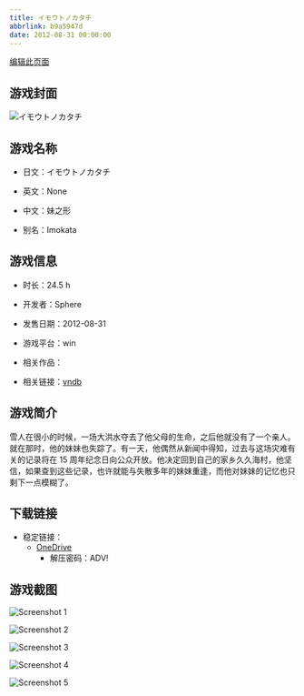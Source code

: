 ```yaml
---
title: イモウトノカタチ
abbrlink: b9a5947d
date: 2012-08-31 00:00:00
---
```

[编辑此页面](https://github.com/ACG-3/ADV3-source/blob/main/source/_posts/games/%E3%82%A4%E3%83%A2%E3%82%A6%E3%83%88%E3%83%8E%E3%82%AB%E3%82%BF%E3%83%81.md)

## 游戏封面

![イモウトノカタチ](https://pan.timero.xyz/onedrive/img_lib_001/%E3%82%A4%E3%83%A2%E3%82%A6%E3%83%88%E3%83%8E%E3%82%AB%E3%82%BF%E3%83%81_cover.avif)


## 游戏名称

- 日文：イモウトノカタチ
- 英文：None
- 中文：妹之形

- 别名：Imokata


## 游戏信息

- 时长：24.5 h
- 开发者：Sphere
- 发售日期：2012-08-31
- 游戏平台：win
- 相关作品：

- 相关链接：[vndb](https://vndb.org/v6291)


## 游戏简介

雪人在很小的时候，一场大洪水夺去了他父母的生命，之后他就没有了一个亲人。就在那时，他的妹妹也失踪了。有一天，他偶然从新闻中得知，过去与这场灾难有关的记录将在 15 周年纪念日向公众开放。他决定回到自己的家乡久久海村，他坚信，如果查到这些记录，也许就能与失散多年的妹妹重逢，而他对妹妹的记忆也只剩下一点模糊了。




## 下载链接

- 稳定链接：
    - [OneDrive](https://pan.timero.xyz/onedrive/adv_lib_001/%E3%82%A4%E3%83%A2%E3%82%A6%E3%83%88%E3%83%8E%E3%82%AB%E3%82%BF%E3%83%81)
        - 解压密码：ADV!



## 游戏截图


![Screenshot 1](https://pan.timero.xyz/onedrive/img_lib_001/%E3%82%A4%E3%83%A2%E3%82%A6%E3%83%88%E3%83%8E%E3%82%AB%E3%82%BF%E3%83%81_Screenshot_1.avif)

![Screenshot 2](https://pan.timero.xyz/onedrive/img_lib_001/%E3%82%A4%E3%83%A2%E3%82%A6%E3%83%88%E3%83%8E%E3%82%AB%E3%82%BF%E3%83%81_Screenshot_2.avif)

![Screenshot 3](https://pan.timero.xyz/onedrive/img_lib_001/%E3%82%A4%E3%83%A2%E3%82%A6%E3%83%88%E3%83%8E%E3%82%AB%E3%82%BF%E3%83%81_Screenshot_3.avif)

![Screenshot 4](https://pan.timero.xyz/onedrive/img_lib_001/%E3%82%A4%E3%83%A2%E3%82%A6%E3%83%88%E3%83%8E%E3%82%AB%E3%82%BF%E3%83%81_Screenshot_4.avif)

![Screenshot 5](https://pan.timero.xyz/onedrive/img_lib_001/%E3%82%A4%E3%83%A2%E3%82%A6%E3%83%88%E3%83%8E%E3%82%AB%E3%82%BF%E3%83%81_Screenshot_5.avif)

